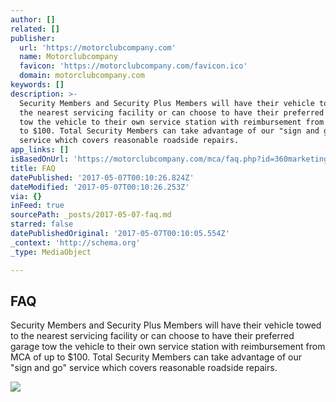 ```yaml
---
author: []
related: []
publisher:
  url: 'https://motorclubcompany.com'
  name: Motorclubcompany
  favicon: 'https://motorclubcompany.com/favicon.ico'
  domain: motorclubcompany.com
keywords: []
description: >-
  Security Members and Security Plus Members will have their vehicle towed to
  the nearest servicing facility or can choose to have their preferred garage
  tow the vehicle to their own service station with reimbursement from MCA of up
  to $100. Total Security Members can take advantage of our "sign and go"
  service which covers reasonable roadside repairs.
app_links: []
isBasedOnUrl: 'https://motorclubcompany.com/mca/faq.php?id=360marketing'
title: FAQ
datePublished: '2017-05-07T00:10:26.824Z'
dateModified: '2017-05-07T00:10:26.253Z'
via: {}
inFeed: true
sourcePath: _posts/2017-05-07-faq.md
starred: false
datePublishedOriginal: '2017-05-07T00:10:05.554Z'
_context: 'http://schema.org'
_type: MediaObject

---
```

<article style=""><h1>FAQ</h1><p>Security Members and Security Plus Members will have their vehicle towed to the nearest servicing facility or can choose to have their preferred garage tow the vehicle to their own service station with reimbursement from MCA of up to $100. Total Security Members can take advantage of our "sign and go" service which covers reasonable roadside repairs.</p><img src="https://static-pixelperfectphot1.netdna-ssl.com/images/mcalogo.png" /></article>